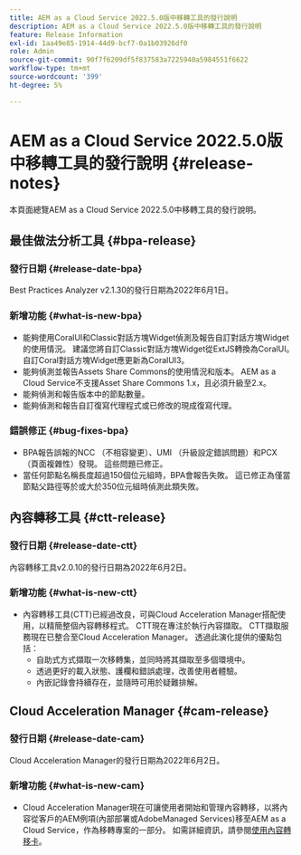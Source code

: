 ```yaml
---
title: AEM as a Cloud Service 2022.5.0版中移轉工具的發行說明
description: AEM as a Cloud Service 2022.5.0版中移轉工具的發行說明
feature: Release Information
exl-id: 1aa49e85-1914-44d9-bcf7-0a1b03926df0
role: Admin
source-git-commit: 90f7f6209df5f837583a7225940a5984551f6622
workflow-type: tm+mt
source-wordcount: '399'
ht-degree: 5%

---
```


# AEM as a Cloud Service 2022.5.0版中移轉工具的發行說明 {#release-notes}

本頁面總覽AEM as a Cloud Service 2022.5.0中移轉工具的發行說明。

## 最佳做法分析工具 {#bpa-release}

### 發行日期 {#release-date-bpa}

Best Practices Analyzer v2.1.30的發行日期為2022年6月1日。

### 新增功能 {#what-is-new-bpa}

* 能夠使用CoralUI和Classic對話方塊Widget偵測及報告自訂對話方塊Widget的使用情況。 建議您將自訂Classic對話方塊Widget從ExtJS轉換為CoralUI。 自訂Coral對話方塊Widget應更新為CoralUI3。
* 能夠偵測並報告Assets Share Commons的使用情況和版本。 AEM as a Cloud Service不支援Asset Share Commons 1.x，且必須升級至2.x。
* 能夠偵測和報告版本中的節點數量。
* 能夠偵測和報告自訂復寫代理程式或已修改的現成復寫代理。

### 錯誤修正 {#bug-fixes-bpa}

* BPA報告誤報的NCC （不相容變更）、UMI （升級設定錯誤問題）和PCX （頁面複雜性）發現。 這些問題已修正。
* 當任何節點名稱長度超過150個位元組時，BPA會報告失敗。 這已修正為僅當節點父路徑等於或大於350位元組時偵測此類失敗。

## 內容轉移工具 {#ctt-release}

### 發行日期 {#release-date-ctt}

內容轉移工具v2.0.10的發行日期為2022年6月2日。

### 新增功能 {#what-is-new-ctt}

* 內容轉移工具(CTT)已經過改良，可與Cloud Acceleration Manager搭配使用，以精簡整個內容轉移程式。 CTT現在專注於執行內容擷取。 CTT擷取服務現在已整合至Cloud Acceleration Manager。 透過此演化提供的優點包括：
   * 自助式方式擷取一次移轉集，並同時將其擷取至多個環境中。
   * 透過更好的載入狀態、護欄和錯誤處理，改善使用者體驗。
   * 內嵌記錄會持續存在，並隨時可用於疑難排解。

## Cloud Acceleration Manager {#cam-release}

### 發行日期 {#release-date-cam}

Cloud Acceleration Manager的發行日期為2022年6月2日。

### 新增功能 {#what-is-new-cam}

* Cloud Acceleration Manager現在可讓使用者開始和管理內容轉移，以將內容從客戶的AEM例項(內部部署或AdobeManaged Services)移至AEM as a Cloud Service，作為移轉專案的一部分。 如需詳細資訊，請參閱[使用內容轉移卡](https://experienceleague.adobe.com/docs/experience-manager-cloud-service/content/migration-journey/cloud-acceleration-manager/using-cam/cam-implementation-phase.html#content-transfer)。
